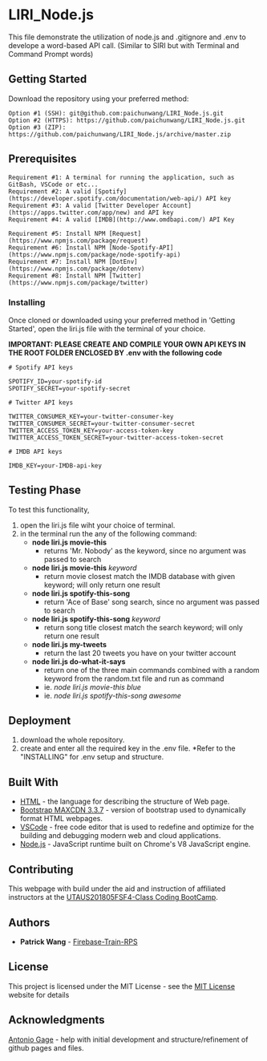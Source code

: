 # LIRI_Node.js

This file demonstrate the utilization of node.js and .gitignore and .env to develope a word-based API call. (Similar to SIRI but with Terminal and Command Prompt words)

## Getting Started

Download the repository using your preferred method:

```
Option #1 (SSH): git@github.com:paichunwang/LIRI_Node.js.git
Option #2 (HTTPS): https://github.com/paichunwang/LIRI_Node.js.git
Option #3 (ZIP): https://github.com/paichunwang/LIRI_Node.js/archive/master.zip
```

## Prerequisites

```
Requirement #1: A terminal for running the application, such as GitBash, VSCode or etc...
Requirement #2: A valid [Spotify](https://developer.spotify.com/documentation/web-api/) API key 
Requirement #3: A valid [Twitter Developer Account](https://apps.twitter.com/app/new) and API key
Requirement #4: A valid [IMDB](http://www.omdbapi.com/) API Key

Requirement #5: Install NPM [Request](https://www.npmjs.com/package/request)
Requirement #6: Install NPM [Node-Spotify-API](https://www.npmjs.com/package/node-spotify-api)
Requirement #7: Install NPM [DotEnv](https://www.npmjs.com/package/dotenv)
Requirement #8: Install NPM [Twitter](https://www.npmjs.com/package/twitter)
```


### Installing

Once cloned or downloaded using your preferred method in 'Getting Started', open the liri.js file with the terminal of your choice.

**IMPORTANT: PLEASE CREATE AND COMPILE YOUR OWN API KEYS IN THE ROOT FOLDER ENCLOSED BY .env with the following code**

```
# Spotify API keys

SPOTIFY_ID=your-spotify-id
SPOTIFY_SECRET=your-spotify-secret

# Twitter API keys

TWITTER_CONSUMER_KEY=your-twitter-consumer-key
TWITTER_CONSUMER_SECRET=your-twitter-consumer-secret
TWITTER_ACCESS_TOKEN_KEY=your-access-token-key
TWITTER_ACCESS_TOKEN_SECRET=your-twitter-access-token-secret

# IMDB API keys

IMDB_KEY=your-IMDB-api-key
```

## Testing Phase

To test this functionality,
1. open the liri.js file wiht your choice of terminal.
2. in the terminal run the any of the following command:
   - **node liri.js movie-this**
     - returns 'Mr. Nobody' as the keyword, since no argument was passed to search
   - **node liri.js movie-this** *keyword*
     - return movie closest match the IMDB database with given keyword; will only return one result
   - **node liri.js spotify-this-song**
     - return 'Ace of Base' song search, since no argument was passed to search
   - **node liri.js spotify-this-song** *keyword*
     - return song title closest match the search keyword; will only return one result
   - **node liri.js my-tweets**
     - return the last 20 tweets you have on your twitter account
   - **node liri.js do-what-it-says**
     - return one of the three main commands combined with a random keyword from the random.txt file and run as command
     - ie. *node liri.js movie-this blue*
     - ie. *node liri.js spotify-this-song awesome*

## Deployment

1. download the whole repository.
2. create and enter all the required key in the .env file. *Refer to the "INSTALLING" for .env setup and structure.

## Built With

* [HTML](https://www.w3.org/standards/webdesign/htmlcss) - the language for describing the structure of Web page.
* [Bootstrap MAXCDN 3.3.7](http://blog.getbootstrap.com/2016/07/25/bootstrap-3-3-7-released/) - version of bootstrap used to dynamically format HTML webpages.
* [VSCode](https://code.visualstudio.com/) - free code editor that is used to redefine and optimize for the building and debugging modern web and cloud applications.
* [Node.js](https://nodejs.org/en/) - JavaScript runtime built on Chrome's V8 JavaScript engine.

## Contributing

This webpage with build under the aid and instruction of affiliated instructors at the [UTAUS201805FSF4-Class Coding BootCamp](https://techbootcamps.utexas.edu/coding/).

## Authors

* **Patrick Wang** - [Firebase-Train-RPS](https://github.com/paichunwang/Firebase-Train-RPS)

## License

This project is licensed under the MIT License - see the [MIT License](https://opensource.org/licenses/MIT) website for details

## Acknowledgments

[Antonio Gage](https://github.com/antoniojgage) - help with initial development and structure/refinement of github pages and files.
